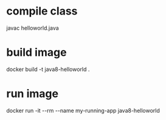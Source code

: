 # compile class
javac helloworld.java

# build image
docker build -t java8-helloworld .

# run image
docker run -it --rm --name my-running-app java8-helloworld

